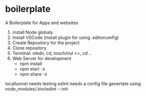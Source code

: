 # boilerplate
A Boilerplate for Apps and websites

1. install Node globaly
2. Install VSCode (install plugin for using .editorconfig)
3. Create Repository for the project
4. Clone repository
5. Terminal: mkdir, cd, touch/nul >>, cd ..
6. Web Server for development
   - npm install 
   - npm start -s
   - npm share -s

localtunnel needs testing
eslint needs a config file genertate using node_modules/.bin/eslint --init  

